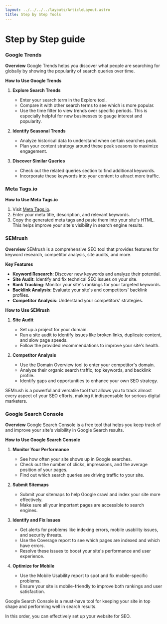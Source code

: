 ```yaml
---
layout: ../../../../layouts/ArticleLayout.astro
title: Step by Step Tools
---
```


# Step by Step guide

### Google Trends

**Overview**
Google Trends helps you discover what people are searching for globally by showing the popularity of search queries over time.

**How to Use Google Trends**

1. **Explore Search Trends**
   - Enter your search term in the Explore tool.
   - Compare it with other search terms to see which is more popular.
   - Use the time filter to view trends over specific periods. This is especially helpful for new businesses to gauge interest and popularity.

2. **Identify Seasonal Trends**
   - Analyze historical data to understand when certain searches peak.
   - Plan your content strategy around these peak seasons to maximize engagement.

3. **Discover Similar Queries**
   - Check out the related queries section to find additional keywords.
   - Incorporate these keywords into your content to attract more traffic.

### Meta Tags.io

**How to Use Meta Tags.io**
1. Visit [Meta Tags.io](https://metatags.io).
2. Enter your meta title, description, and relevant keywords.
3. Copy the generated meta tags and paste them into your site's HTML. This helps improve your site's visibility in search engine results.

### SEMrush

**Overview**
SEMrush is a comprehensive SEO tool that provides features for keyword research, competitor analysis, site audits, and more.

**Key Features**
- **Keyword Research**: Discover new keywords and analyze their potential.
- **Site Audit**: Identify and fix technical SEO issues on your site.
- **Rank Tracking**: Monitor your site's rankings for your targeted keywords.
- **Backlink Analysis**: Evaluate your site's and competitors' backlink profiles.
- **Competitor Analysis**: Understand your competitors' strategies.

**How to Use SEMrush**

1. **Site Audit**
   - Set up a project for your domain.
   - Run a site audit to identify issues like broken links, duplicate content, and slow page speeds.
   - Follow the provided recommendations to improve your site's health.

2. **Competitor Analysis**
   - Use the Domain Overview tool to enter your competitor's domain.
   - Analyze their organic search traffic, top keywords, and backlink profile.
   - Identify gaps and opportunities to enhance your own SEO strategy.

SEMrush is a powerful and versatile tool that allows you to track almost every aspect of your SEO efforts, making it indispensable for serious digital marketers.

### Google Search Console

**Overview**
Google Search Console is a free tool that helps you keep track of and improve your site's visibility in Google Search results.

**How to Use Google Search Console**

1. **Monitor Your Performance**
   - See how often your site shows up in Google searches.
   - Check out the number of clicks, impressions, and the average position of your pages.
   - Find out which search queries are driving traffic to your site.

2. **Submit Sitemaps**
   - Submit your sitemaps to help Google crawl and index your site more effectively.
   - Make sure all your important pages are accessible to search engines.

3. **Identify and Fix Issues**
   - Get alerts for problems like indexing errors, mobile usability issues, and security threats.
   - Use the Coverage report to see which pages are indexed and which have errors.
   - Resolve these issues to boost your site's performance and user experience.

4. **Optimize for Mobile**
   - Use the Mobile Usability report to spot and fix mobile-specific problems.
   - Ensure your site is mobile-friendly to improve both rankings and user satisfaction.

Google Search Console is a must-have tool for keeping your site in top shape and performing well in search results.

In this order, you can effectively set up your website for SEO.